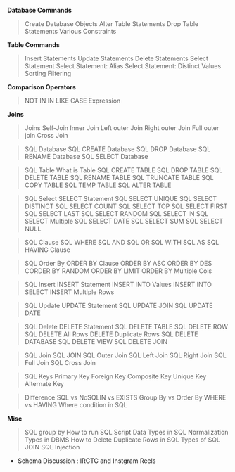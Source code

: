 **Database Commands**
> Create Database Objects
> Alter Table Statements
> Drop Table Statements
> Various Constraints

**Table Commands**
> Insert Statements
> Update Statements
> Delete Statements
> Select Statement
> Select Statement: Alias
> Select Statement: Distinct Values
> Sorting
> Filtering


**Comparison Operators**
> NOT IN
> IN
> LIKE
> CASE Expression


**Joins**
> Joins
> Self-Join
> Inner Join
> Left outer Join
> Right outer Join
> Full outer join
> Cross Join

> SQL Database
	SQL CREATE Database
	SQL DROP Database
	SQL RENAME Database
	SQL SELECT Database


> SQL Table
	What is Table
	SQL CREATE TABLE
	SQL DROP TABLE
	SQL DELETE TABLE
	SQL RENAME TABLE
	SQL TRUNCATE TABLE
	SQL COPY TABLE
	SQL TEMP TABLE
	SQL ALTER TABLE

> SQL Select
	SELECT Statement
	SQL SELECT UNIQUE
	SQL SELECT DISTINCT
	SQL SELECT COUNT
	SQL SELECT TOP
	SQL SELECT FIRST
	SQL SELECT LAST
	SQL SELECT RANDOM
	SQL SELECT IN
	SQL SELECT Multiple
	SQL SELECT DATE
	SQL SELECT SUM
	SQL SELECT NULL

> SQL Clause
	SQL WHERE
	SQL AND
	SQL OR
	SQL WITH
	SQL AS
	SQL HAVING Clause

> SQL Order By
	ORDER BY Clause
	ORDER BY ASC
	ORDER BY DES
	CORDER BY RANDOM
	ORDER BY LIMIT
	ORDER BY Multiple Cols

> SQL Insert
	INSERT Statement
	INSERT INTO Values
	INSERT INTO SELECT
	INSERT Multiple Rows

> SQL Update
	UPDATE Statement
	SQL UPDATE JOIN
	SQL UPDATE DATE

> SQL Delete
	DELETE Statement
	SQL DELETE TABLE
	SQL DELETE ROW
	SQL DELETE All Rows
	DELETE Duplicate Rows
	SQL DELETE DATABASE
	SQL DELETE VIEW
	SQL DELETE JOIN

> SQL Join
	SQL JOIN
	SQL Outer Join
	SQL Left Join
	SQL Right Join
	SQL Full Join
	SQL Cross Join

> SQL Keys
	Primary Key
	Foreign Key
	Composite Key
	Unique Key
	Alternate Key


> Difference
	SQL vs NoSQLIN vs EXISTS
	Group By vs Order By
	WHERE vs HAVING
	Where condition in SQL


**Misc**
> SQL group by
> How to run SQL Script
> Data Types in SQL
> Normalization Types in DBMS
> How to Delete Duplicate Rows in SQL
> Types of SQL JOIN
> SQL Injection

* Schema Discussion : IRCTC and Instgram Reels